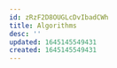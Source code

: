 ```yaml
---
id: zRzF2D8OUGLcDvIbadCWh
title: Algorithms
desc: ''
updated: 1645145549431
created: 1645145549431
---
```


